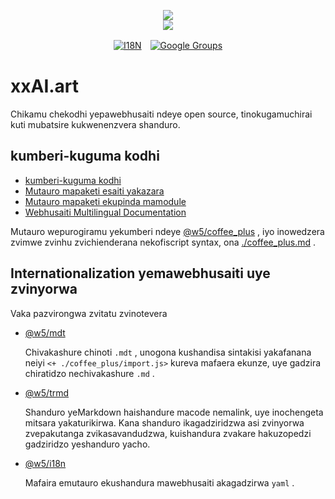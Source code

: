 <p align="center"><a href="https://xxai.art"><img src="https://cdn.jsdelivr.net/gh/xxai-art/doc/logo.svg"/></a><br/><a href="https://xxai.art"><img src="https://cdn.jsdelivr.net/gh/xxai-art/doc/xxai.svg"/></a></p><p align="center"><a href="https://github.com/xxai-art/doc#readme"><img alt="I18N" src="https://cdn.jsdelivr.net/gh/wactax/img/t.svg"/></a>　<a href="https://groups.google.com/u/0/g/xxai-art"><img alt="Google Groups" src="https://cdn.jsdelivr.net/gh/wactax/img/g-groups.svg"/></a></p>

# xxAI.art

Chikamu chekodhi yepawebhusaiti ndeye open source, tinokugamuchirai kuti mubatsire kukwenenzvera shanduro.

## kumberi-kuguma kodhi

* [kumberi-kuguma kodhi](https://github.com/xxai-art/web)
* [Mutauro mapaketi esaiti yakazara](https://github.com/xxai-art/web/tree/main/i18n)
* [Mutauro mapaketi ekupinda mamodule](https://github.com/wacpkg/user/tree/main/ui.i18n)
* [Webhusaiti Multilingual Documentation](https://github.com/xxai-doc)

Mutauro wepurogiramu yekumberi ndeye [@w5/coffee_plus](http://npmjs.com/@w5/coffee_plus) , iyo inowedzera zvimwe zvinhu zvichienderana nekofiscript syntax, ona [./coffee_plus.md](./coffee_plus.md) .

## Internationalization yemawebhusaiti uye zvinyorwa

Vaka pazvirongwa zvitatu zvinotevera

* [@w5/mdt](https://www.npmjs.com/package/@w5/mdt)

  Chivakashure chinoti `.mdt` , unogona kushandisa sintakisi yakafanana neiyi `<+ ./coffee_plus/import.js>` kureva mafaera ekunze, uye gadzira chiratidzo nechivakashure `.md` .

* [@w5/trmd](https://www.npmjs.com/package/@w5/trmd)

  Shanduro yeMarkdown haishandure macode nemalink, uye inochengeta mitsara yakaturikirwa. Kana shanduro ikagadziridzwa asi zvinyorwa zvepakutanga zvikasavandudzwa, kuishandura zvakare hakuzopedzi gadziridzo yeshanduro yacho.

* [@w5/i18n](https://www.npmjs.com/package/@w5/i18n)

  Mafaira emutauro ekushandura mawebhusaiti akagadzirwa `yaml` .
